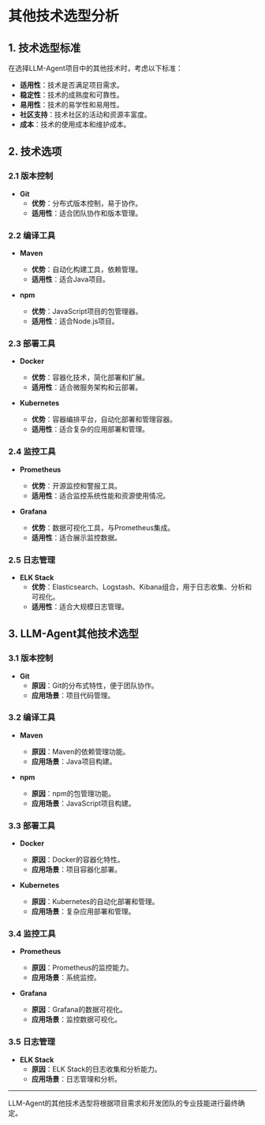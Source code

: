 # 其他技术选型分析

## 1. 技术选型标准

在选择LLM-Agent项目中的其他技术时，考虑以下标准：

- **适用性**：技术是否满足项目需求。
- **稳定性**：技术的成熟度和可靠性。
- **易用性**：技术的易学性和易用性。
- **社区支持**：技术社区的活动和资源丰富度。
- **成本**：技术的使用成本和维护成本。

## 2. 技术选项

### 2.1 版本控制

- **Git**
  - **优势**：分布式版本控制，易于协作。
  - **适用性**：适合团队协作和版本管理。

### 2.2 编译工具

- **Maven**
  - **优势**：自动化构建工具，依赖管理。
  - **适用性**：适合Java项目。

- **npm**
  - **优势**：JavaScript项目的包管理器。
  - **适用性**：适合Node.js项目。

### 2.3 部署工具

- **Docker**
  - **优势**：容器化技术，简化部署和扩展。
  - **适用性**：适合微服务架构和云部署。

- **Kubernetes**
  - **优势**：容器编排平台，自动化部署和管理容器。
  - **适用性**：适合复杂的应用部署和管理。

### 2.4 监控工具

- **Prometheus**
  - **优势**：开源监控和警报工具。
  - **适用性**：适合监控系统性能和资源使用情况。

- **Grafana**
  - **优势**：数据可视化工具，与Prometheus集成。
  - **适用性**：适合展示监控数据。

### 2.5 日志管理

- **ELK Stack**
  - **优势**：Elasticsearch、Logstash、Kibana组合，用于日志收集、分析和可视化。
  - **适用性**：适合大规模日志管理。

## 3. LLM-Agent其他技术选型

### 3.1 版本控制

- **Git**
  - **原因**：Git的分布式特性，便于团队协作。
  - **应用场景**：项目代码管理。

### 3.2 编译工具

- **Maven**
  - **原因**：Maven的依赖管理功能。
  - **应用场景**：Java项目构建。

- **npm**
  - **原因**：npm的包管理功能。
  - **应用场景**：JavaScript项目构建。

### 3.3 部署工具

- **Docker**
  - **原因**：Docker的容器化特性。
  - **应用场景**：项目容器化部署。

- **Kubernetes**
  - **原因**：Kubernetes的自动化部署和管理。
  - **应用场景**：复杂应用部署和管理。

### 3.4 监控工具

- **Prometheus**
  - **原因**：Prometheus的监控能力。
  - **应用场景**：系统监控。

- **Grafana**
  - **原因**：Grafana的数据可视化。
  - **应用场景**：监控数据可视化。

### 3.5 日志管理

- **ELK Stack**
  - **原因**：ELK Stack的日志收集和分析能力。
  - **应用场景**：日志管理和分析。

---

LLM-Agent的其他技术选型将根据项目需求和开发团队的专业技能进行最终确定。